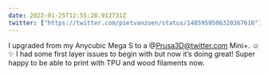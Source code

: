 ```yaml
---
date: 2022-01-25T12:55:28.912731Z
twitter: ["https://twitter.com/pietvanzoen/status/1485959506320367616"]
---
```

I upgraded from my Anycubic Mega S to a @Prusa3D@twitter.com Mini+. ☺️ ✨ I had some first layer issues to begin with but now it’s doing great! Super happy to be able to print with TPU and wood filaments now. 
